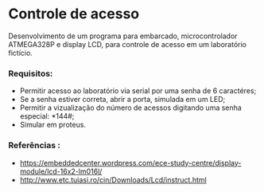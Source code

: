 # Controle de acesso


Desenvolvimento de um programa para embarcado, microcontrolador ATMEGA328P e display LCD, para controle de acesso em um laboratório fictício.

### Requisitos:

- Permitir acesso ao laboratório via serial por uma senha de 6 caractéres;
- Se a senha estiver correta, abrir a porta, simulada em um LED;
- Permitir a vizualização do número de acessos digitando uma senha especial: *144#;
- Simular em proteus.

### Referências : 

- https://embeddedcenter.wordpress.com/ece-study-centre/display-module/lcd-16x2-lm016l/
- http://www.etc.tuiasi.ro/cin/Downloads/Lcd/instruct.html

